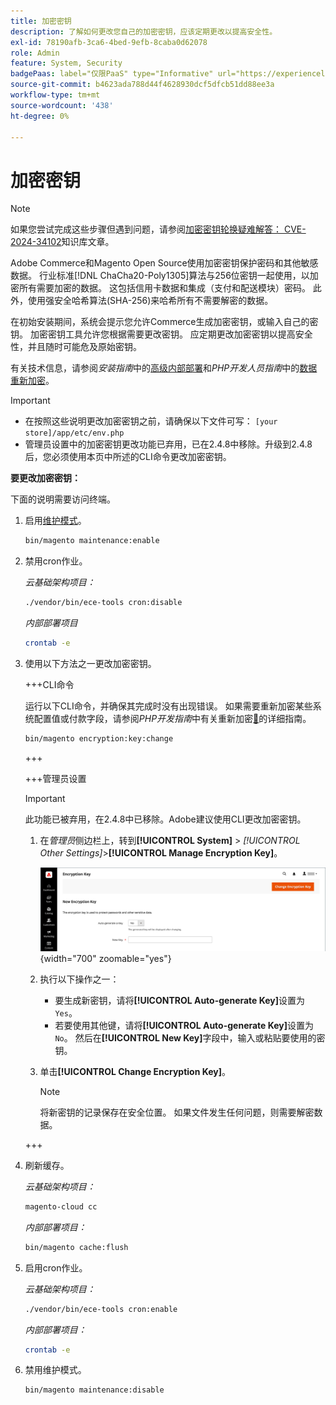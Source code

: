 ```yaml
---
title: 加密密钥
description: 了解如何更改您自己的加密密钥，应该定期更改以提高安全性。
exl-id: 78190afb-3ca6-4bed-9efb-8caba0d62078
role: Admin
feature: System, Security
badgePaas: label="仅限PaaS" type="Informative" url="https://experienceleague.adobe.com/en/docs/commerce/user-guides/product-solutions" tooltip="仅适用于云项目(Adobe管理的PaaS基础架构)和内部部署项目上的Adobe Commerce 。"
source-git-commit: b4623ada788d44f4628930dcf5dfcb51dd88ee3a
workflow-type: tm+mt
source-wordcount: '438'
ht-degree: 0%

---
```


# 加密密钥

>[!NOTE]
>
>如果您尝试完成这些步骤但遇到问题，请参阅[加密密钥轮换疑难解答： CVE-2024-34102](https://experienceleague.adobe.com/en/docs/commerce-knowledge-base/kb/troubleshooting/known-issues-patches-attached/troubleshooting-encryption-key-rotation-cve-2024-34102)知识库文章。

Adobe Commerce和Magento Open Source使用加密密钥保护密码和其他敏感数据。 行业标准[!DNL ChaCha20-Poly1305]算法与256位密钥一起使用，以加密所有需要加密的数据。 这包括信用卡数据和集成（支付和配送模块）密码。 此外，使用强安全哈希算法(SHA-256)来哈希所有不需要解密的数据。

在初始安装期间，系统会提示您允许Commerce生成加密密钥，或输入自己的密钥。 加密密钥工具允许您根据需要更改密钥。 应定期更改加密密钥以提高安全性，并且随时可能危及原始密钥。

有关技术信息，请参阅&#x200B;_安装指南_&#x200B;中的[高级内部部署](https://experienceleague.adobe.com/docs/commerce-operations/installation-guide/advanced.html)和&#x200B;_PHP开发人员指南_&#x200B;中的[数据重新加密](https://developer.adobe.com/commerce/php/development/security/data-encryption/)。

>[!IMPORTANT]
>
>- 在按照这些说明更改加密密钥之前，请确保以下文件可写： `[your store]/app/etc/env.php`
>- 管理员设置中的加密密钥更改功能已弃用，已在2.4.8中移除。升级到2.4.8后，您必须使用本页中所述的CLI命令更改加密密钥。

**要更改加密密钥：**

下面的说明需要访问终端。

1. 启用[维护模式](https://experienceleague.adobe.com/en/docs/commerce-operations/configuration-guide/setup/application-modes#maintenance-mode)。

   ```bash
   bin/magento maintenance:enable
   ```

1. 禁用cron作业。

   _云基础架构项目：_

   ```bash
   ./vendor/bin/ece-tools cron:disable
   ```

   _内部部署项目_

   ```bash
   crontab -e
   ```

1. 使用以下方法之一更改加密密钥。

   +++CLI命令

   运行以下CLI命令，并确保其完成时没有出现错误。 如果需要重新加密某些系统配置值或付款字段，请参阅&#x200B;_PHP开发指南_&#x200B;中有关重新加密[&#128279;](https://developer.adobe.com/commerce/php/development/security/data-encryption/)的详细指南。

   ```bash
   bin/magento encryption:key:change
   ```

   +++

   +++管理员设置

   >[!IMPORTANT]
   >
   >此功能已被弃用，在2.4.8中已移除。Adobe建议使用CLI更改加密密钥。

   1. 在&#x200B;_管理员_&#x200B;侧边栏上，转到&#x200B;**[!UICONTROL System]** > _[!UICONTROL Other Settings]_>**[!UICONTROL Manage Encryption Key]**。

      ![系统加密密钥](./assets/encryption-key.png){width="700" zoomable="yes"}

   1. 执行以下操作之一：

      - 要生成新密钥，请将&#x200B;**[!UICONTROL Auto-generate Key]**&#x200B;设置为`Yes`。
      - 若要使用其他键，请将&#x200B;**[!UICONTROL Auto-generate Key]**&#x200B;设置为`No`。 然后在&#x200B;**[!UICONTROL New Key]**&#x200B;字段中，输入或粘贴要使用的密钥。

   1. 单击&#x200B;**[!UICONTROL Change Encryption Key]**。

      >[!NOTE]
      >
      >将新密钥的记录保存在安全位置。 如果文件发生任何问题，则需要解密数据。

   +++

1. 刷新缓存。

   _云基础架构项目：_

   ```bash
   magento-cloud cc
   ```

   _内部部署项目：_

   ```bash
   bin/magento cache:flush
   ```

1. 启用cron作业。

   _云基础架构项目：_

   ```bash
   ./vendor/bin/ece-tools cron:enable
   ```

   _内部部署项目：_

   ```bash
   crontab -e
   ```

1. 禁用维护模式。

   ```bash
   bin/magento maintenance:disable
   ```
